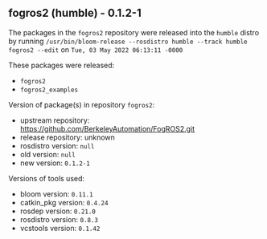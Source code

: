 ## fogros2 (humble) - 0.1.2-1

The packages in the `fogros2` repository were released into the `humble` distro by running `/usr/bin/bloom-release --rosdistro humble --track humble fogros2 --edit` on `Tue, 03 May 2022 06:13:11 -0000`

These packages were released:
- `fogros2`
- `fogros2_examples`

Version of package(s) in repository `fogros2`:

- upstream repository: https://github.com/BerkeleyAutomation/FogROS2.git
- release repository: unknown
- rosdistro version: `null`
- old version: `null`
- new version: `0.1.2-1`

Versions of tools used:

- bloom version: `0.11.1`
- catkin_pkg version: `0.4.24`
- rosdep version: `0.21.0`
- rosdistro version: `0.8.3`
- vcstools version: `0.1.42`


